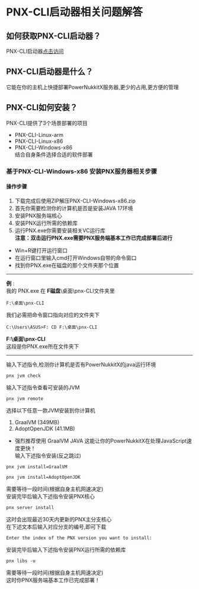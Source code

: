 # PNX-CLI启动器相关问题解答
## 如何获取PNX-CLI启动器？
PNX-CLI启动器[点击访问](https://github.com/PowerNukkitX/PNX-CLI/actions)
## PNX-CLI启动器是什么？
它能在你的主机上快捷部署PowerNukkitX服务器,更少的占用,更方便的管理
## PNX-CLI如何安装？
PNX-CLI提供了3个场景部署的项目
- PNX-CLI-Linux-arm
- PNX-CLI-Linux-x86
- PNX-CLI-Windows-x86\
结合自身条件选择合适的软件部署
### 基于PNX-CLI-Windows-x86 安装PNX服务器相关步骤
#### 操作步骤
1. 下载完成后使用ZIP解压PNX-CLI-Windows-x86.zip
2. 首先你需要检测你的计算机是否是安装JAVA 17环境
3. 安装PNX服务端核心
4. 安装PNX运行所需的依赖库
5. 运行PNX.exe你需要安装相关VC运行库\
**注意：双击运行PNX.exe需要PNX服务端基本工作已完成部署后进行**
- Win+R键打开运行窗口
- 在运行窗口里输入cmd打开Windows自带的命令窗口
- 找到你PNX.exe在磁盘的那个文件夹那个位置
----
**例** :\
我的 PNX.exe 在 **F磁盘**\桌面\pnx-CLI文件夹里
```
F:\桌面\pnx-CLI
```
我们必需把命令窗口指向对应的文件夹下
```
C:\Users\ASUS>F: CD F:\桌面\pnx-CLI
```
**F:\桌面\pnx-CLI**\
这段是你PNX.exe所在文件夹下

----
输入下述指令,检测你计算机是否有PowerNukkitX的java运行环境
```
pnx jvm check
```
输入下述指令查看可安装的JVM
```
pnx jvm remote
```
选择以下任意一款JVM安装到你计算机
1. GraalVM (349MB)
2. AdoptOpenJDK (41.1MB)
- 强烈推荐使用 GraalVM JAVA 这能让你的PowerNukkitX在处理JavaScript速度更快！\
输入下述指令安装(反之跳过)
```
pnx jvm install=GraalVM  
```
```
pnx jvm install=AdoptOpenJDK
```
需要等待一段时间(根据自身主机网速决定)\
安装完毕后输入下述指令安装PNX核心
```
pnx server install
```
这时会出现最近30天内更新的PNX主分支核心\
在下述文本后输入对应分支的编号,即可下载
```
Enter the index of the PNX version you want to install:
```
安装完毕后输入下述指令安装PNX运行所需的依赖库
```
pnx libs -u
```
需要等待一段时间(根据自身主机网速决定)\
这时你PNX服务端基本工作已完成部署！
